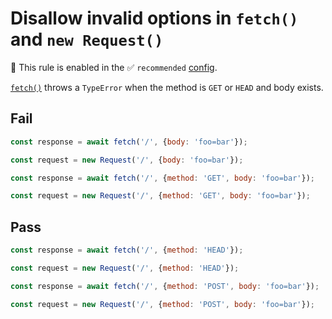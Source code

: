 # Disallow invalid options in `fetch()` and `new Request()`

💼 This rule is enabled in the ✅ `recommended` [config](https://github.com/sindresorhus/eslint-plugin-unicorn#preset-configs-eslintconfigjs).

<!-- end auto-generated rule header -->
<!-- Do not manually modify this header. Run: `npm run fix:eslint-docs` -->

[`fetch()`](https://developer.mozilla.org/en-US/docs/Web/API/fetch) throws a `TypeError` when the method is `GET` or `HEAD` and body exists.

## Fail

```js
const response = await fetch('/', {body: 'foo=bar'});
```

```js
const request = new Request('/', {body: 'foo=bar'});
```

```js
const response = await fetch('/', {method: 'GET', body: 'foo=bar'});
```

```js
const request = new Request('/', {method: 'GET', body: 'foo=bar'});
```

## Pass

```js
const response = await fetch('/', {method: 'HEAD'});
```

```js
const request = new Request('/', {method: 'HEAD'});
```

```js
const response = await fetch('/', {method: 'POST', body: 'foo=bar'});
```

```js
const request = new Request('/', {method: 'POST', body: 'foo=bar'});
```
